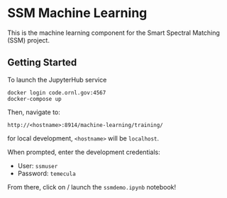 # SSM Machine Learning

This is the machine learning component for the Smart Spectral Matching (SSM) project.

## Getting Started

To launch the JupyterHub service

```
docker login code.ornl.gov:4567
docker-compose up
```


Then, navigate to:

```
http://<hostname>:8914/machine-learning/training/
```

for local development, `<hostname>` will be `localhost`.


When prompted, enter the development credentials:
 - User: `ssmuser`
 - Password: `temecula`

From there, click on / launch the `ssmdemo.ipynb` notebook!
